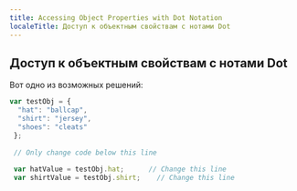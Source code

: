 ```yaml
---
title: Accessing Object Properties with Dot Notation
localeTitle: Доступ к объектным свойствам с нотами Dot
---
```

## Доступ к объектным свойствам с нотами Dot

Вот одно из возможных решений:

```js
var testObj = { 
  "hat": "ballcap", 
  "shirt": "jersey", 
  "shoes": "cleats" 
 }; 
 
 // Only change code below this line 
 
 var hatValue = testObj.hat;      // Change this line 
 var shirtValue = testObj.shirt;    // Change this line 

```